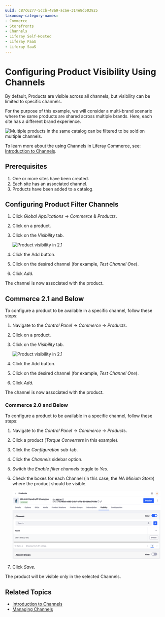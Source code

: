 ```yaml
---
uuid: c87c6277-5ccb-48a9-acae-314e8d503925
taxonomy-category-names:
- Commerce
- Storefronts
- Channels
- Liferay Self-Hosted
- Liferay PaaS
- Liferay SaaS
---
```

# Configuring Product Visibility Using Channels

By default, Products are visible across all channels, but visibility can be limited to specific channels.

For the purpose of this example, we will consider a multi-brand scenario where the same products are shared across multiple brands. Here, each site has a different brand experience.

![Multiple products in the same catalog can be filtered to be sold on multiple channels.](./configuring-product-visibility-using-channels/images/01.png)

To learn more about the using Channels in Liferay Commerce, see: [Introduction to Channels](./introduction-to-channels.md).

## Prerequisites

1. One or more sites have been created.
1. Each site has an associated channel.
1. Products have been added to a catalog.

## Configuring Product Filter Channels

1. Click _Global Applications_ &rarr; _Commerce_ & _Products_.
1. Click on a product.
1. Click on the _Visibility_ tab.

    ![Product visibility in 2.1](./configuring-product-visibility-using-channels/images/03.png)

1. Click the Add button.
1. Click on the desired channel (for example, _Test Channel One_).
1. Click _Add_.

The channel is now associated with the product.

## Commerce 2.1 and Below

To configure a product to be available in a specific channel, follow these steps:

1. Navigate to the _Control Panel_ → _Commerce_ → _Products_.
1. Click on a product.
1. Click on the _Visibility_ tab.

    ![Product visibility in 2.1](./configuring-product-visibility-using-channels/images/03.png)

1. Click the Add button.
1. Click on the desired channel (for example, _Test Channel One_).
1. Click _Add_.

The channel is now associated with the product.

### Commerce 2.0 and Below

To configure a product to be available in a specific channel, follow these steps:

1. Navigate to the _Control Panel_ → _Commerce_ → _Products_.
1. Click a product (_Torque Converters_ in this example).
1. Click the _Configuration_ sub-tab.
1. Click the _Channels_ sidebar option.
1. Switch the _Enable filter channels_ toggle to _Yes_.
1. Check the boxes for each Channel (in this case, the _NA Minium Store_) where the product should be visible.

    ![Product configuration](./configuring-product-visibility-using-channels/images/02.png)

1. Click _Save_.

The product will be visible only in the selected Channels.

## Related Topics

* [Introduction to Channels](./introduction-to-channels.md)
* [Managing Channels](./managing-channels.md)
